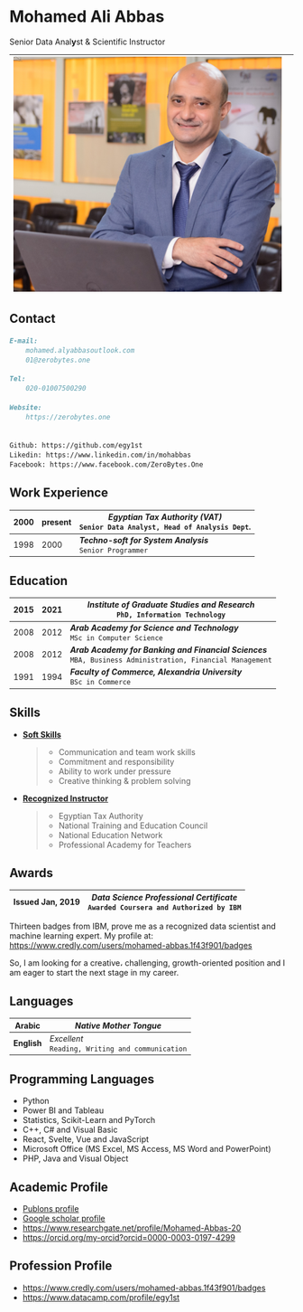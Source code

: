 # Mohamed Ali Abbas

Senior  Data Anal**y**st  & Scientific Instructor 

| ![](https://raw.githubusercontent.com/egy1st/images/main/cv/Photo-011.jpg) | <!--Experienced Data Analyst with a demonstrated history of working in the government administration industry.  Skilled in Python, C++ and Statistical Data Analysis. Strong information technology professional with a MSc in Computer Science and PhD in Information Technology.  Focused in data mining, machine learning and pattern recognition. A Recognized Instructor in many reputable organizations.--> |
| ------------------------------------------------------------ | ------------------------------------------------------------ |

####   

## Contact



```markdown
E-mail: 
    mohamed.alyabbasoutlook.com
    01@zerobytes.one
    
Tel:
	020-01007500290
	
Website:
	https://zerobytes.one
	

Github: https://github.com/egy1st
Likedin: https://www.linkedin.com/in/mohabbas
Facebook: https://www.facebook.com/ZeroBytes.One

```





## Work Experience

|2000|present| ***Egyptian Tax Authority (VAT)***   <br /> `Senior Data Analyst, Head of Analysis Dept`. |
| ---- | ------- | --------------------------------------------------- |
| 1998 | 2000 | ***Techno-soft  for System Analysis***  <br />   `Senior Programmer` |



## Education

|2015|2021| ***Institute  of Graduate  Studies and Research***   <br />   `PhD, Information Technology` |
| ---- | ------- | --------------------------------------------------- |
| 2008 | 2012 | ***Arab Academy  for Science and Technology***  <br />   `MSc in Computer Science` |
| 2008 | 2012 | ***Arab  Academy for Banking and Financial Sciences***   <br />  `MBA, Business Administration, Financial Management` |
| 1991 | 1994 | ***Faculty of  Commerce, Alexandria  University***  <br />   `BSc in Commerce` |



## Skills

- **<u>Soft Skills</u>**

  > - Communication and team work skills
  > - Commitment and responsibility
  > - Ability to work under pressure
  > - Creative thinking & problem solving
  
- **<u>Recognized Instructor</u>**

  > - Egyptian Tax Authority
  > - National Training and Education Council
  > - National Education Network
  > - Professional Academy for Teachers
  
    
  
## Awards

  | Issued Jan, 2019 | ***Data Science Professional Certificate***   <br /> `Awarded Coursera and Authorized by IBM` |
  | ---------------- | ----------------------------------------------- |


  Thirteen badges from IBM, prove me as a recognized data scientist and machine learning expert. My profile at:  https://www.credly.com/users/mohamed-abbas.1f43f901/badges

   So, I am looking for a creative، challenging, growth-oriented position and I am eager to start the next stage in my career.



   ## Languages

  | Arabic | ***Native Mother Tongue***   |
  | ---------------- | ---------------------------------------------- |
  | **English** | *Excellent* <br /> `Reading, Writing and communication` |



  ## Programming Languages

  - Python
  - Power BI and Tableau
  -  Statistics, Scikit-Learn and PyTorch
  -  C++, C# and  Visual Basic
  - React, Svelte, Vue and JavaScript
  - Microsoft Office (MS Excel, MS Access,  MS Word and PowerPoint) 
  -  PHP, Java and Visual Object 

  ## Academic Profile

  - [Publons profile](https://publons.com/researcher/3277275/mohamed-ali-abbas/)
  - [Google scholar profile](https://scholar.google.com/citations?user=b0ld6nwAAAAJ&hl=en)
  - https://www.researchgate.net/profile/Mohamed-Abbas-20
  - https://orcid.org/my-orcid?orcid=0000-0003-0197-4299

## Profession Profile

- https://www.credly.com/users/mohamed-abbas.1f43f901/badges
- https://www.datacamp.com/profile/egy1st

  

